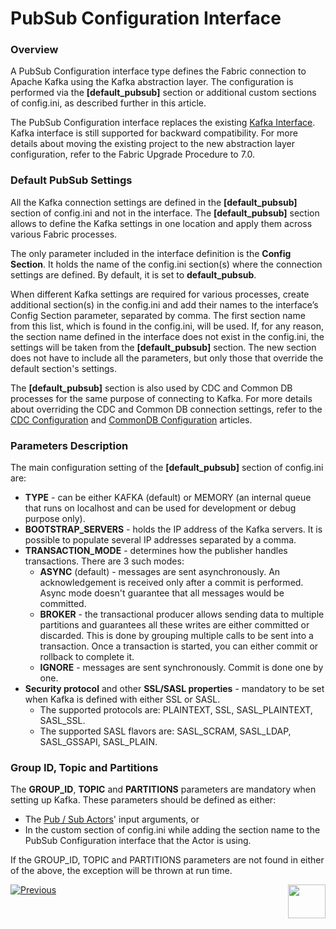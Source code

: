 # PubSub Configuration Interface

### Overview

A PubSub Configuration interface type defines the Fabric connection to Apache Kafka using the Kafka abstraction layer. The configuration is performed via the **[default_pubsub]** section or additional custom sections of config.ini, as described further in this article.

The PubSub Configuration interface replaces the existing [Kafka Interface](03_kafka_interface.md). Kafka interface is still supported for backward compatibility. For more details about moving the existing project to the new abstraction layer configuration, refer to the Fabric Upgrade Procedure to 7.0.

### Default PubSub Settings

All the Kafka connection settings are defined in the **[default_pubsub]** section of config.ini and not in the interface. The **[default_pubsub]** section allows to define the Kafka settings in one location and apply them across various Fabric processes. 

The only parameter included in the interface definition is the **Config Section**. It holds the name of the config.ini section(s) where the connection settings are defined. By default, it is set to **default_pubsub**. 

When different Kafka settings are required for various processes, create additional section(s) in the config.ini and add their names to the interface’s Config Section parameter, separated by comma. The first section name from this list, which is found in the config.ini, will be used. If, for any reason, the section name defined in the interface does not exist in the config.ini, the settings will be taken from the **[default_pubsub]** section. The new section does not have to include all the parameters, but only those that override the default section's settings.

The **[default_pubsub]** section is also used by CDC and Common DB processes for the same purpose of connecting to Kafka. For more details about overriding the CDC and Common DB connection settings, refer to the [CDC Configuration](/articles/18_fabric_cdc/06_cdc_configuration.md) and [CommonDB Configuration](/articles/22_reference(commonDB)_tables/07_fabric_commonDB_configuration.md) articles.

### Parameters Description

The main configuration setting of the **[default_pubsub]** section of config.ini are:

* **TYPE** - can be either KAFKA (default) or MEMORY (an internal queue that runs on localhost and can be used for development or debug purpose only).
* **BOOTSTRAP_SERVERS** - holds the IP address of the Kafka servers. It is possible to populate several IP addresses separated by a comma.
* **TRANSACTION_MODE** - determines how the publisher handles transactions. There are 3 such modes:
  * **ASYNC** (default) - messages are sent asynchronously. An acknowledgement is received only after a commit is performed. Async mode doesn't guarantee that all messages would be committed.
  * **BROKER** - the transactional producer allows sending data to multiple partitions and guarantees all these writes are either committed or discarded. This is done by grouping multiple calls to be sent into a transaction. Once a transaction is started, you can either commit or rollback to complete it.
  * **IGNORE** - messages are sent synchronously. Commit is done one by one.
* **Security protocol** and other **SSL/SASL properties** - mandatory to be set when Kafka is defined with either SSL or SASL. 
  * The supported protocols are: PLAINTEXT, SSL, SASL_PLAINTEXT, SASL_SSL.
  * The supported SASL flavors are: SASL_SCRAM, SASL_LDAP, SASL_GSSAPI, SASL_PLAIN.

### Group ID, Topic and Partitions

The **GROUP_ID**, **TOPIC** and **PARTITIONS** parameters are mandatory when setting up Kafka. These parameters should be defined as either:

* The [Pub / Sub Actors](/articles/19_Broadway/actors/04_queue_actors.md)' input arguments, or 
* In the custom section of config.ini while adding the section name to the PubSub Configuration interface that the Actor is using. 

If the GROUP_ID, TOPIC and PARTITIONS parameters are not found in either of the above, the exception will be thrown at run time.



[![Previous](/articles/images/Previous.png)](02_SFTP_interface.md)[<img align="right" width="60" height="54" src="/articles/images/Next.png">](03_kafka_interface.md) 
